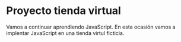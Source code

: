 # Proyecto tienda virtual   
Vamos a continuar aprendiendo JavaScript.
En esta ocasión vamos a implentar JavaScript en una tienda virtul ficticia.

